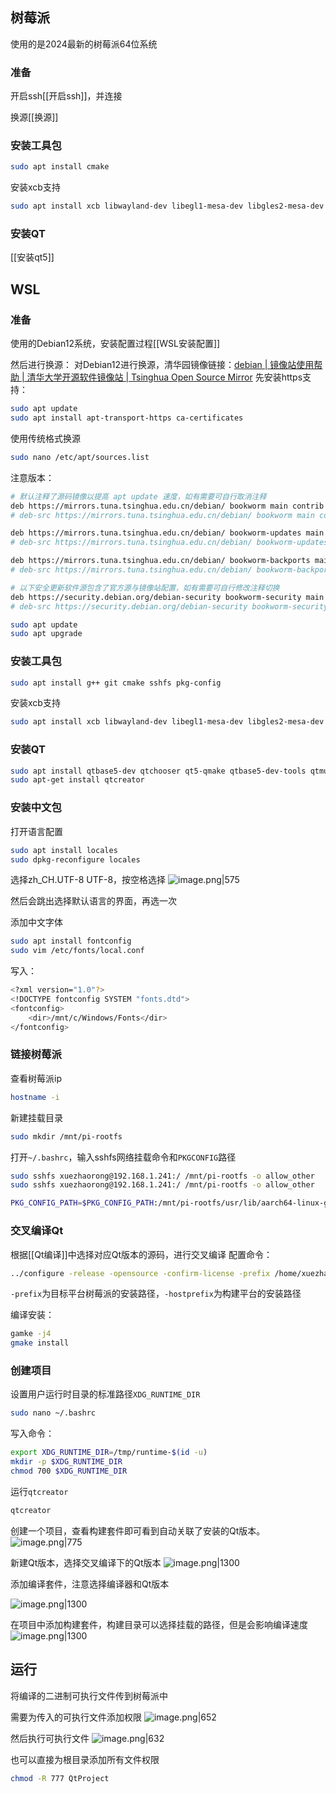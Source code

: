 
## 树莓派
使用的是2024最新的树莓派64位系统
### 准备
开启ssh[[开启ssh]]，并连接

换源[[换源]]

### 安装工具包
```bash 
sudo apt install cmake 
```

安装xcb支持
```bash
sudo apt install xcb libwayland-dev libegl1-mesa-dev libgles2-mesa-dev wayland-protocols libxkbcommon-dev libx11-xcb1 libxcb1 libxcb-glx0 libxcb-keysyms1 libxcb-image0 libxcb-shm0 libxcb-icccm4 libxcb-sync1 libxcb-xfixes0 libxcb-shape0 libxcb-render-util0 libxkbcommon-x11-0 libegl1-mesa libxcb-xinerama0-dev libx11-dev libx11-xcb-dev libxext-dev libxfixes-dev libxi-dev libxrender-dev libxcb1-dev libxcb-glx0-dev libxcb-keysyms1-dev libxcb-image0-dev libxcb-shm0-dev libxcb-icccm4-dev libxcb-sync0-dev libxcb-xfixes0-dev libxcb-shape0-dev libxcb-randr0-dev libxcb-render-util0-dev libxcb-xinerama0-dev libxkbcommon-dev libxkbcommon-x11-dev libdbus-1-dev libatspi2.0-dev
```
### 安装QT
[[安装qt5]]



## WSL
### 准备
使用的Debian12系统，安装配置过程[[WSL安装配置]]

然后进行换源：
对Debian12进行换源，清华园镜像链接：[debian | 镜像站使用帮助 | 清华大学开源软件镜像站 | Tsinghua Open Source Mirror](https://mirrors.tuna.tsinghua.edu.cn/help/debian/)
先安装https支持：
```bash
sudo apt update 
sudo apt install apt-transport-https ca-certificates 
```
使用传统格式换源
```bash
sudo nano /etc/apt/sources.list
```
注意版本：
```bash
# 默认注释了源码镜像以提高 apt update 速度，如有需要可自行取消注释
deb https://mirrors.tuna.tsinghua.edu.cn/debian/ bookworm main contrib non-free non-free-firmware
# deb-src https://mirrors.tuna.tsinghua.edu.cn/debian/ bookworm main contrib non-free non-free-firmware

deb https://mirrors.tuna.tsinghua.edu.cn/debian/ bookworm-updates main contrib non-free non-free-firmware
# deb-src https://mirrors.tuna.tsinghua.edu.cn/debian/ bookworm-updates main contrib non-free non-free-firmware

deb https://mirrors.tuna.tsinghua.edu.cn/debian/ bookworm-backports main contrib non-free non-free-firmware
# deb-src https://mirrors.tuna.tsinghua.edu.cn/debian/ bookworm-backports main contrib non-free non-free-firmware

# 以下安全更新软件源包含了官方源与镜像站配置，如有需要可自行修改注释切换
deb https://security.debian.org/debian-security bookworm-security main contrib non-free non-free-firmware
# deb-src https://security.debian.org/debian-security bookworm-security main contrib non-free non-free-firmware
```

```bash
sudo apt update
sudo apt upgrade
```

### 安装工具包 
```bash
sudo apt install g++ git cmake sshfs pkg-config
```

安装xcb支持
```bash
sudo apt install xcb libwayland-dev libegl1-mesa-dev libgles2-mesa-dev wayland-protocols libxkbcommon-dev libx11-xcb1 libxcb1 libxcb-glx0 libxcb-keysyms1 libxcb-image0 libxcb-shm0 libxcb-icccm4 libxcb-sync1 libxcb-xfixes0 libxcb-shape0 libxcb-render-util0 libxkbcommon-x11-0 libegl1-mesa libxcb-xinerama0-dev libx11-dev libx11-xcb-dev libxext-dev libxfixes-dev libxi-dev libxrender-dev libxcb1-dev libxcb-glx0-dev libxcb-keysyms1-dev libxcb-image0-dev libxcb-shm0-dev libxcb-icccm4-dev libxcb-sync0-dev libxcb-xfixes0-dev libxcb-shape0-dev libxcb-randr0-dev libxcb-render-util0-dev libxcb-xinerama0-dev libxkbcommon-dev libxkbcommon-x11-dev libdbus-1-dev libatspi2.0-dev
```

### 安装QT
```bash
sudo apt install qtbase5-dev qtchooser qt5-qmake qtbase5-dev-tools qtmultimedia5-dev libqt5serialport5-dev
sudo apt-get install qtcreator
```

### 安装中文包
打开语言配置
```bash
sudo apt install locales
sudo dpkg-reconfigure locales
```

选择zh_CH.UTF-8 UTF-8，按空格选择
![image.png|575](https://cdn.jsdelivr.net/gh/xuezhaorong/Picgo//Source/fix-dir/picgo/picgo-clipboard-images/2024/11/19/16-57-54-d30b1013ea8373cd94d03a4b06a707cc-20241119165754-7a6a6f.png)

然后会跳出选择默认语言的界面，再选一次

添加中文字体
```bash
sudo apt install fontconfig
sudo vim /etc/fonts/local.conf

```

写入：
```bash
<?xml version="1.0"?>
<!DOCTYPE fontconfig SYSTEM "fonts.dtd">
<fontconfig>
    <dir>/mnt/c/Windows/Fonts</dir>
</fontconfig>
```

### 链接树莓派
查看树莓派ip
```bash
hostname -i
```

新建挂载目录
```bash
sudo mkdir /mnt/pi-rootfs
```

打开`~/.bashrc`，输入sshfs网络挂载命令和`PKGCONFIG`路径
```bash
sudo sshfs xuezhaorong@192.168.1.241:/ /mnt/pi-rootfs -o allow_other
sudo sshfs xuezhaorong@192.168.1.241:/ /mnt/pi-rootfs -o allow_other

PKG_CONFIG_PATH=$PKG_CONFIG_PATH:/mnt/pi-rootfs/usr/lib/aarch64-linux-gnu/pkgconfig:/mnt/pi-rootfs/usr/lib/pkgconfig
```

### 交叉编译Qt
根据[[Qt编译]]中选择对应Qt版本的源码，进行交叉编译
配置命令：
```bash
../configure -release -opensource -confirm-license -prefix /home/xuezhaorong/Software/Qt -hostprefix /home/xuezhaorong/Software/Qt -xplatform linux-aarch64-gnu-g++ -sysroot /mnt/pi-rootfs -verbose -nomake tests -nomake examples -opengl es2 -skip qtvirtualkeyboard -skip qt3d -skip qtquick3d -skip qttools -skip qtscript -skip qtlocation -skip qtwebengine
```

`-prefix`为目标平台树莓派的安装路径，`-hostprefix`为构建平台的安装路径

编译安装：
```bash
gamke -j4
gmake install
```



### 创建项目
设置用户运行时目录的标准路径`XDG_RUNTIME_DIR`

```bash
sudo nano ~/.bashrc
```

写入命令：
```bash
export XDG_RUNTIME_DIR=/tmp/runtime-$(id -u) 
mkdir -p $XDG_RUNTIME_DIR 
chmod 700 $XDG_RUNTIME_DIR

```

运行`qtcreator`
```bash
qtcreator
```

创建一个项目，查看构建套件即可看到自动关联了安装的Qt版本。
![image.png|775](https://cdn.jsdelivr.net/gh/xuezhaorong/Picgo//Source/fix-dir/picgo/picgo-clipboard-images/2024/11/19/18-56-17-b754e876c9b0cbcb5700cac124f8ffda-20241119185616-5548f8.png)

新建Qt版本，选择交叉编译下的Qt版本
![image.png|1300](https://cdn.jsdelivr.net/gh/xuezhaorong/Picgo//Source/fix-dir/picgo/picgo-clipboard-images/2024/11/20/10-42-26-dfa480599271711924927bcdb3002bc7-20241120104225-feeddf.png)

添加编译套件，注意选择编译器和Qt版本

![image.png|1300](https://cdn.jsdelivr.net/gh/xuezhaorong/Picgo//Source/fix-dir/picgo/picgo-clipboard-images/2024/11/20/10-43-11-94fe5ea8087e7699c3e3a6db3855c359-20241120104310-d0bc03.png)

在项目中添加构建套件，构建目录可以选择挂载的路径，但是会影响编译速度
![image.png|1300](https://cdn.jsdelivr.net/gh/xuezhaorong/Picgo//Source/fix-dir/picgo/picgo-clipboard-images/2024/11/20/10-46-37-2cb72e6c66f2597b8990a9bdc8282307-20241120104636-78d642.png)

## 运行
将编译的二进制可执行文件传到树莓派中

需要为传入的可执行文件添加权限
![image.png|652](https://cdn.jsdelivr.net/gh/xuezhaorong/Picgo//Source/fix-dir/picgo/picgo-clipboard-images/2024/07/25/10-28-22-bf67a7a2673197bc1790494e31319d66-20240725102822-372761.png)

然后执行可执行文件
![image.png|632](https://cdn.jsdelivr.net/gh/xuezhaorong/Picgo//Source/fix-dir/picgo/picgo-clipboard-images/2024/07/25/10-29-01-21c859956a7fcfef7ce501dae8c89a96-20240725102900-186f67.png)

也可以直接为根目录添加所有文件权限
```bash
chmod -R 777 QtProject
```

